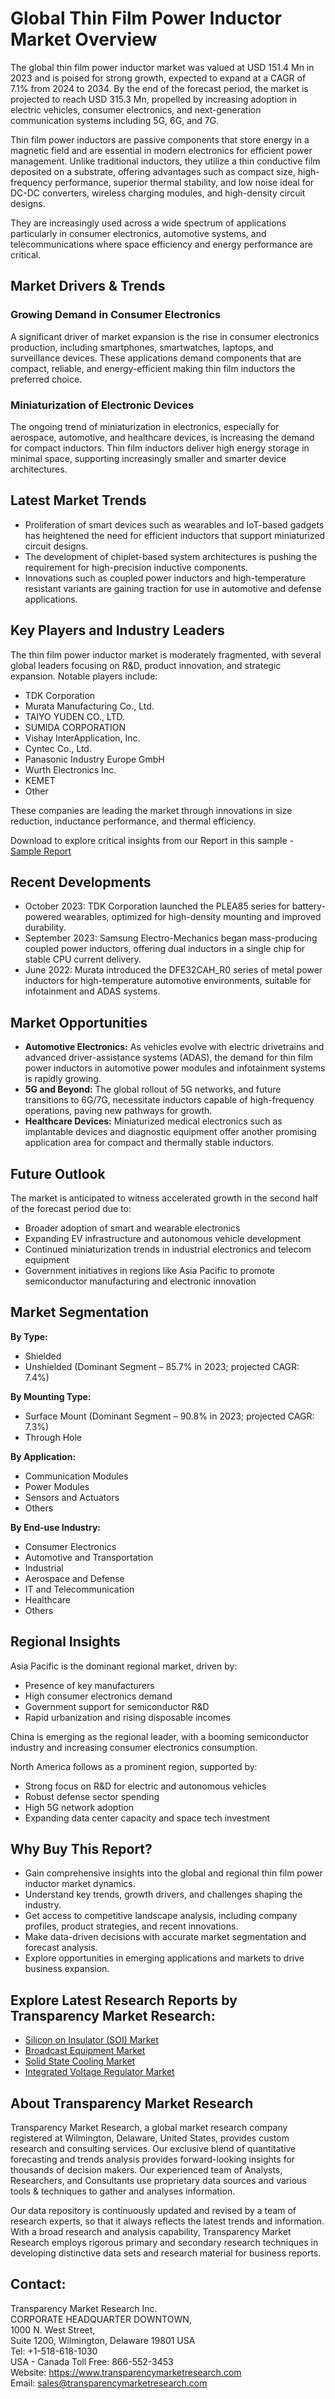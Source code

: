 # Global Thin Film Power Inductor Market Overview

The global thin film power inductor market was valued at USD 151.4 Mn in 2023 and is poised for strong growth, expected to expand at a CAGR of 7.1% from 2024 to 2034. By the end of the forecast period, the market is projected to reach USD 315.3 Mn, propelled by increasing adoption in electric vehicles, consumer electronics, and next-generation communication systems including 5G, 6G, and 7G.

Thin film power inductors are passive components that store energy in a magnetic field and are essential in modern electronics for efficient power management. Unlike traditional inductors, they utilize a thin conductive film deposited on a substrate, offering advantages such as compact size, high-frequency performance, superior thermal stability, and low noise ideal for DC-DC converters, wireless charging modules, and high-density circuit designs.

They are increasingly used across a wide spectrum of applications particularly in consumer electronics, automotive systems, and telecommunications where space efficiency and energy performance are critical.

## Market Drivers & Trends

### Growing Demand in Consumer Electronics

A significant driver of market expansion is the rise in consumer electronics production, including smartphones, smartwatches, laptops, and surveillance devices. These applications demand components that are compact, reliable, and energy-efficient making thin film inductors the preferred choice.

### Miniaturization of Electronic Devices

The ongoing trend of miniaturization in electronics, especially for aerospace, automotive, and healthcare devices, is increasing the demand for compact inductors. Thin film inductors deliver high energy storage in minimal space, supporting increasingly smaller and smarter device architectures.

## Latest Market Trends

- Proliferation of smart devices such as wearables and IoT-based gadgets has heightened the need for efficient inductors that support miniaturized circuit designs.
- The development of chiplet-based system architectures is pushing the requirement for high-precision inductive components.
- Innovations such as coupled power inductors and high-temperature resistant variants are gaining traction for use in automotive and defense applications.

## Key Players and Industry Leaders

The thin film power inductor market is moderately fragmented, with several global leaders focusing on R&D, product innovation, and strategic expansion. Notable players include:

- TDK Corporation
- Murata Manufacturing Co., Ltd.
- TAIYO YUDEN CO., LTD.
- SUMIDA CORPORATION
- Vishay InterApplication, Inc.
- Cyntec Co., Ltd.
- Panasonic Industry Europe GmbH
- Wurth Electronics Inc.
- KEMET
- Other

These companies are leading the market through innovations in size reduction, inductance performance, and thermal efficiency.

Download to explore critical insights from our Report in this sample - [Sample Report](https://www.transparencymarketresearch.com/sample/sample.php?flag=S&rep_id=86274)

## Recent Developments

- October 2023: TDK Corporation launched the PLEA85 series for battery-powered wearables, optimized for high-density mounting and improved durability.
- September 2023: Samsung Electro-Mechanics began mass-producing coupled power inductors, offering dual inductors in a single chip for stable CPU current delivery.
- June 2022: Murata introduced the DFE32CAH_R0 series of metal power inductors for high-temperature automotive environments, suitable for infotainment and ADAS systems.

## Market Opportunities

- **Automotive Electronics:** As vehicles evolve with electric drivetrains and advanced driver-assistance systems (ADAS), the demand for thin film power inductors in automotive power modules and infotainment systems is rapidly growing.
- **5G and Beyond:** The global rollout of 5G networks, and future transitions to 6G/7G, necessitate inductors capable of high-frequency operations, paving new pathways for growth.
- **Healthcare Devices:** Miniaturized medical electronics such as implantable devices and diagnostic equipment offer another promising application area for compact and thermally stable inductors.

## Future Outlook

The market is anticipated to witness accelerated growth in the second half of the forecast period due to:

- Broader adoption of smart and wearable electronics
- Expanding EV infrastructure and autonomous vehicle development
- Continued miniaturization trends in industrial electronics and telecom equipment
- Government initiatives in regions like Asia Pacific to promote semiconductor manufacturing and electronic innovation

## Market Segmentation

**By Type:**

- Shielded
- Unshielded (Dominant Segment – 85.7% in 2023; projected CAGR: 7.4%)

**By Mounting Type:**

- Surface Mount (Dominant Segment – 90.8% in 2023; projected CAGR: 7.3%)
- Through Hole

**By Application:**

- Communication Modules
- Power Modules
- Sensors and Actuators
- Others

**By End-use Industry:**

- Consumer Electronics
- Automotive and Transportation
- Industrial
- Aerospace and Defense
- IT and Telecommunication
- Healthcare
- Others

## Regional Insights

Asia Pacific is the dominant regional market, driven by:

- Presence of key manufacturers
- High consumer electronics demand
- Government support for semiconductor R&D
- Rapid urbanization and rising disposable incomes

China is emerging as the regional leader, with a booming semiconductor industry and increasing consumer electronics consumption.

North America follows as a prominent region, supported by:

- Strong focus on R&D for electric and autonomous vehicles
- Robust defense sector spending
- High 5G network adoption
- Expanding data center capacity and space tech investment

## Why Buy This Report?

- Gain comprehensive insights into the global and regional thin film power inductor market dynamics.
- Understand key trends, growth drivers, and challenges shaping the industry.
- Get access to competitive landscape analysis, including company profiles, product strategies, and recent innovations.
- Make data-driven decisions with accurate market segmentation and forecast analysis.
- Explore opportunities in emerging applications and markets to drive business expansion.

## Explore Latest Research Reports by Transparency Market Research:

- [Silicon on Insulator (SOI) Market](https://www.transparencymarketresearch.com/silicon-insulator-market.html)
- [Broadcast Equipment Market](https://www.transparencymarketresearch.com/broadcast-equipment-market.html)
- [Solid State Cooling Market](https://www.transparencymarketresearch.com/solid-state-cooling-market.html)
- [Integrated Voltage Regulator Market](https://www.transparencymarketresearch.com/integrated-voltage-regulator-market.html)

## About Transparency Market Research

Transparency Market Research, a global market research company registered at Wilmington, Delaware, United States, provides custom research and consulting services. Our exclusive blend of quantitative forecasting and trends analysis provides forward-looking insights for thousands of decision makers. Our experienced team of Analysts, Researchers, and Consultants use proprietary data sources and various tools & techniques to gather and analyses information.

Our data repository is continuously updated and revised by a team of research experts, so that it always reflects the latest trends and information. With a broad research and analysis capability, Transparency Market Research employs rigorous primary and secondary research techniques in developing distinctive data sets and research material for business reports.

## Contact:

Transparency Market Research Inc.  
CORPORATE HEADQUARTER DOWNTOWN,  
1000 N. West Street,  
Suite 1200, Wilmington, Delaware 19801 USA  
Tel: +1-518-618-1030  
USA - Canada Toll Free: 866-552-3453  
Website: https://www.transparencymarketresearch.com  
Email: sales@transparencymarketresearch.com
